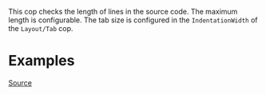 
This cop checks the length of lines in the source code.
The maximum length is configurable.
The tab size is configured in the `IndentationWidth`
of the `Layout/Tab` cop.

# Examples


[Source](http://www.rubydoc.info/gems/rubocop/RuboCop/Cop/Metrics/LineLength)